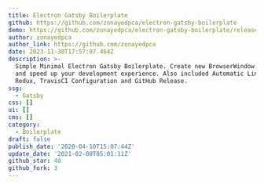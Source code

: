 ```yaml
---
title: Electron Gatsby Boilerplate
github: https://github.com/zonayedpca/electron-gatsby-boilerplate
demo: https://github.com/zonayedpca/electron-gatsby-boilerplate/releases
author: zonayedpca
author_link: https://github.com/zonayedpca
date: 2023-11-30T17:57:07.464Z
description: >-
  Simple Minimal Electron Gatsby Boilerplate. Create new BrowserWindow easily
  and speed up your development experience. Also included Automatic Linting,
  Redux, TravisCI Configuration and GitHub Release.
ssg:
  - Gatsby
css: []
ui: []
cms: []
category:
  - Boilerplate
draft: false
publish_date: '2020-04-10T15:07:44Z'
update_date: '2021-02-08T05:01:11Z'
github_star: 40
github_fork: 3
---
```

